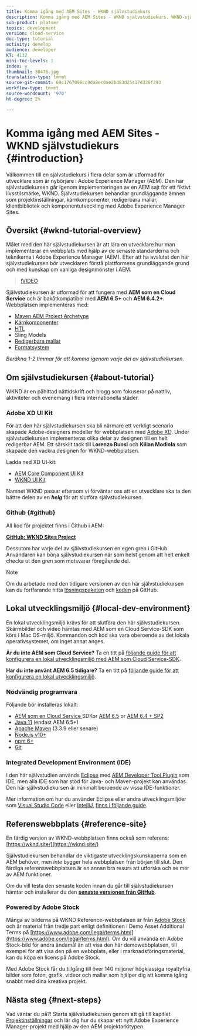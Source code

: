 ```yaml
---
title: Komma igång med AEM Sites - WKND självstudiekurs
description: Komma igång med AEM Sites - WKND självstudiekurs. WKND-självstudiekursen är en självstudiekurs i flera delar som utformats för utvecklare som är nybörjare på Adobe Experience Manager. Självstudiekursen går igenom implementeringen av en AEM sajt för ett fiktivt livsstilsmärke, WKND. Självstudiekursen behandlar grundläggande ämnen som projektinställningar, prototyper, kärnkomponenter, redigerbara mallar, klientbibliotek och komponentutveckling.
sub-product: platser
topics: development
version: cloud-service
doc-type: tutorial
activity: develop
audience: developer
KT: 4132
mini-toc-levels: 1
index: y
thumbnail: 30476.jpg
translation-type: tm+mt
source-git-commit: 69c1767098cc9da8ec0ae2bd83d25417d330f393
workflow-type: tm+mt
source-wordcount: '970'
ht-degree: 2%

---
```



# Komma igång med AEM Sites - WKND självstudiekurs {#introduction}

Välkommen till en självstudiekurs i flera delar som är utformad för utvecklare som är nybörjare i Adobe Experience Manager (AEM). Den här självstudiekursen går igenom implementeringen av en AEM sajt för ett fiktivt livsstilsmärke, WKND. Självstudiekursen behandlar grundläggande ämnen som projektinställningar, kärnkomponenter, redigerbara mallar, klientbibliotek och komponentutveckling med Adobe Experience Manager Sites.

## Översikt {#wknd-tutorial-overview}

Målet med den här självstudiekursen är att lära en utvecklare hur man implementerar en webbplats med hjälp av de senaste standarderna och teknikerna i Adobe Experience Manager (AEM). Efter att ha avslutat den här självstudiekursen bör utvecklaren förstå plattformens grundläggande grund och med kunskap om vanliga designmönster i AEM.

>[!VIDEO](https://video.tv.adobe.com/v/30476?quality=12&learn=on)

Självstudiekursen är utformad för att fungera med **AEM som en Cloud Service** och är bakåtkompatibel med **AEM 6.5+** och **AEM 6.4.2+**. Webbplatsen implementeras med:

* [Maven AEM Project Archetype](https://docs.adobe.com/content/help/en/experience-manager-core-components/using/developing/archetype/overview.html)
* [Kärnkomponenter](https://docs.adobe.com/content/help/en/experience-manager-core-components/using/introduction.html)
* [HTL](https://docs.adobe.com/content/help/en/experience-manager-htl/using/getting-started/getting-started.html)
* Sling Models
* [Redigerbara mallar](https://docs.adobe.com/content/help/en/experience-manager-learn/sites/page-authoring/template-editor-feature-video-use.html)
* [Formatsystem](https://docs.adobe.com/content/help/en/experience-manager-learn/sites/page-authoring/style-system-feature-video-use.html)

*Beräkna 1-2 timmar för att komma igenom varje del av självstudiekursen.*

## Om självstudiekursen {#about-tutorial}

WKND är en påhittad nättidskrift och blogg som fokuserar på nattliv, aktiviteter och evenemang i flera internationella städer.

### Adobe XD UI Kit

För att den här självstudiekursen ska bli närmare ett verkligt scenario skapade Adobe-designers modeller för webbplatsen med [Adobe XD](https://www.adobe.com/products/xd.html). Under självstudiekursen implementeras olika delar av designen till en helt redigerbar AEM. Ett särskilt tack till **Lorenzo Buosi** och **Kilian Modiola** som skapade den vackra designen för WKND-webbplatsen.

Ladda ned XD UI-kit:

* [AEM Core Component UI Kit](assets/overview/AEM-CoreComponents-UI-Kit.xd)
* [WKND UI Kit](https://github.com/adobe/aem-guides-wknd/releases/download/aem-guides-wknd-0.0.2/AEM_UI-kit-WKND.xd)

Namnet WKND passar eftersom vi förväntar oss att en utvecklare ska ta den bättre delen av en ***helg*** för att slutföra självstudiekursen.

### Github {#github}

All kod för projektet finns i Github i AEM:

**[GitHub: WKND Sites Project](https://github.com/adobe/aem-guides-wknd)**

Dessutom har varje del av självstudiekursen en egen gren i GitHub. Användaren kan börja självstudiekursen när som helst genom att helt enkelt checka ut den gren som motsvarar föregående del.

>[!NOTE]
>
> Om du arbetade med den tidigare versionen av den här självstudiekursen kan du fortfarande hitta [lösningspaketen](https://github.com/adobe/aem-guides-wknd/releases/tag/archetype-18.1) och [koden](https://github.com/adobe/aem-guides-wknd/tree/archetype-18.1) på GitHub.

## Lokal utvecklingsmiljö {#local-dev-environment}

En lokal utvecklingsmiljö krävs för att slutföra den här självstudiekursen. Skärmbilder och video hämtas med AEM som en Cloud Service-SDK som körs i Mac OS-miljö. Kommandon och kod ska vara oberoende av det lokala operativsystemet, om inget annat anges.

**Är du inte AEM som Cloud Service?** Ta en titt på  [följande guide för att konfigurera en lokal utvecklingsmiljö med AEM som Cloud Service-SDK](https://docs.adobe.com/content/help/en/experience-manager-learn/cloud-service/local-development-environment-set-up/overview.html).

**Har du inte använt AEM 6.5 tidigare?** Ta en titt på  [följande guide för att konfigurera en lokal utvecklingsmiljö](https://docs.adobe.com/content/help/en/experience-manager-learn/foundation/development/set-up-a-local-aem-development-environment.html).

### Nödvändig programvara

Följande bör installeras lokalt:

* [AEM som en Cloud Service ](https://docs.adobe.com/content/help/en/experience-manager-learn/cloud-service/local-development-environment-set-up/aem-runtime.html#download-the-aem-as-a-cloud-service-sdk) SDKor  [AEM 6.5](https://helpx.adobe.com/experience-manager/6-5/sites/deploying/using/technical-requirements.html) or  [AEM 6.4 + SP2](https://helpx.adobe.com/experience-manager/6-4/release-notes/sp-release-notes.html)
* [Java 11](https://downloads.experiencecloud.adobe.com/content/software-distribution/en/general.html) (endast AEM 6.5+)
* [Apache Maven](https://maven.apache.org/)  (3.3.9 eller senare)
* [Node.js v10+](https://nodejs.org/en/)
* [npm 6+](https://www.npmjs.com/)
* [Git](https://git-scm.com/)

### Integrated Development Environment (IDE)

I den här självstudien används [Eclipse](https://www.eclipse.org/) med [AEM Developer Tool Plugin](https://eclipse.adobe.com/aem/dev-tools/) som IDE, men alla IDE som har stöd för Java- och Maven-projekt kan användas. Den här självstudiekursen är minimalt beroende av vissa IDE-funktioner.

Mer information om hur du använder Eclipse eller andra utvecklingsmiljöer som [Visual Studio Code](https://code.visualstudio.com/) eller [IntelliJ](https://www.jetbrains.com/idea/), [finns i följande guide](https://docs.adobe.com/content/help/en/experience-manager-learn/foundation/development/set-up-a-local-aem-development-environment.html).

## Referenswebbplats {#reference-site}

En färdig version av WKND-webbplatsen finns också som referens: [https://wknd.site/](https://wknd.site/)

Självstudiekursen behandlar de viktigaste utvecklingskunskaperna som en AEM behöver, men *inte* bygger hela webbplatsen från början till slut. Den färdiga referenswebbplatsen är en annan bra resurs att utforska och se mer av AEM funktioner.

Om du vill testa den senaste koden innan du går till självstudiekursen hämtar och installerar du den **[senaste versionen från GitHub](https://github.com/adobe/aem-guides-wknd/releases/latest)**.

### Powered by Adobe Stock

Många av bilderna på WKND Reference-webbplatsen är från [Adobe Stock](https://stock.adobe.com/) och är material från tredje part enligt definitionen i Demo Asset Additional Terms på [https://www.adobe.com/legal/terms.html](https://www.adobe.com/legal/terms.html). Om du vill använda en Adobe Stock-bild för andra ändamål än att visa den här demowebbplatsen, till exempel för att visa den på en webbplats, eller i marknadsföringsmaterial, kan du köpa en licens på Adobe Stock.

Med Adobe Stock får du tillgång till över 140 miljoner högklassiga royaltyfria bilder som foton, grafik, videor och mallar som hjälper dig att komma igång snabbt med dina kreativa projekt.

## Nästa steg {#next-steps}

Vad väntar du på?! Starta självstudiekursen genom att gå till kapitlet [Projektinställningar](project-setup.md) och lär dig hur du skapar ett nytt Adobe Experience Manager-projekt med hjälp av den AEM projektarkitypen.
